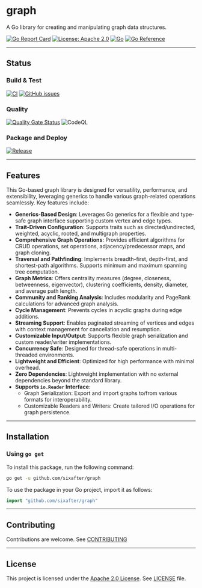 # graph

A Go library for creating and manipulating graph data structures.

[![Go Report Card](https://goreportcard.com/badge/github.com/sixafter/graph)](https://goreportcard.com/report/github.com/sixafter/graph)
[![License: Apache 2.0](https://img.shields.io/badge/license-Apache%202.0-blue?style=flat-square)](LICENSE)
[![Go](https://img.shields.io/github/go-mod/go-version/sixafter/graph)](https://img.shields.io/github/go-mod/go-version/sixafter/graph)
[![Go Reference](https://pkg.go.dev/badge/github.com/sixafter/graph.svg)](https://pkg.go.dev/github.com/sixafter/graph)

---

## Status

### Build & Test

[![CI](https://github.com/sixafter/graph/workflows/ci/badge.svg)](https://github.com/sixafter/graph/actions)
[![GitHub issues](https://img.shields.io/github/issues/sixafter/graph)](https://github.com/sixafter/graph/issues)

### Quality

[![Quality Gate Status](https://sonarcloud.io/api/project_badges/measure?project=six-after_graph&metric=alert_status)](https://sonarcloud.io/summary/new_code?id=six-after_graph)
![CodeQL](https://github.com/sixafter/graph/actions/workflows/codeql-analysis.yaml/badge.svg)

### Package and Deploy

[![Release](https://github.com/sixafter/graph/workflows/release/badge.svg)](https://github.com/sixafter/graph/actions)

---

## Features

This Go-based graph library is designed for versatility, performance, and extensibility, leveraging generics to handle various graph-related operations seamlessly. Key features include:

- **Generics-Based Design**: Leverages Go generics for a flexible and type-safe graph interface supporting custom vertex and edge types.
- **Trait-Driven Configuration**: Supports traits such as directed/undirected, weighted, acyclic, rooted, and multigraph properties.
- **Comprehensive Graph Operations**: Provides efficient algorithms for CRUD operations, set operations, adjacency/predecessor maps, and graph cloning.
- **Traversal and Pathfinding**: Implements breadth-first, depth-first, and shortest-path algorithms. Supports minimum and maximum spanning tree computation.
- **Graph Metrics**: Offers centrality measures (degree, closeness, betweenness, eigenvector), clustering coefficients, density, diameter, and average path length.
- **Community and Ranking Analysis**: Includes modularity and PageRank calculations for advanced graph analysis.
- **Cycle Management**: Prevents cycles in acyclic graphs during edge additions.
- **Streaming Support**: Enables paginated streaming of vertices and edges with context management for cancellation and resumption.
- **Customizable Input/Output**: Supports flexible graph serialization and custom reader/writer implementations.
- **Concurrency Safe**: Designed for thread-safe operations in multi-threaded environments.
- **Lightweight and Efficient**: Optimized for high performance with minimal overhead.
- **Zero Dependencies**: Lightweight implementation with no external dependencies beyond the standard library.
- **Supports `io.Reader` Interface**:
  - Graph Serialization: Export and import graphs to/from various formats for interoperability. 
  - Customizable Readers and Writers: Create tailored I/O operations for graph persistence.

---

## Installation

### Using `go get`

To install this package, run the following command:

```sh
go get -u github.com/sixafter/graph
```

To use the package in your Go project, import it as follows:

```go
import "github.com/sixafter/graph"
```
---

## Contributing

Contributions are welcome. See [CONTRIBUTING](CONTRIBUTING.md)

---

## License

This project is licensed under the [Apache 2.0 License](https://choosealicense.com/licenses/apache-2.0/). See [LICENSE](LICENSE) file.
